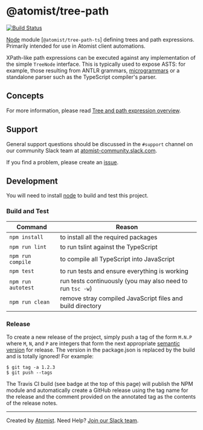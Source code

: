 # @atomist/tree-path

[![Build Status](https://travis-ci.org/atomist/tree-path-ts.svg?branch=master)](https://travis-ci.org/atomist/automation-client-ts)

[Node][node] module [`@atomist/tree-path-ts`] defining trees and path expressions.  
Primarily intended for use in Atomist client automations.

XPath-like path expressions can be executed against any implementation of the simple `TreeNode` interface.
This is typically used to expose ASTS: for example, those resulting from ANTLR grammars,
 [microgrammars](https://github.com/atomist/microgrammar) or a
standalone parser such as the TypeScript compiler's parser.

[node]: https://nodejs.org/ (Node.js)
[automation-client]: https://www.npmjs.com/package/@atomist/tree-path-ts

## Concepts


For more information, please read [Tree and path expression overview](docs/PathExpressions.md).

## Support

General support questions should be discussed in the `#support`
channel on our community Slack team
at [atomist-community.slack.com][slack].

If you find a problem, please create an [issue][].

[issue]: https://github.com/atomist/tree-path-ts/issues

## Development

You will need to install [node][] to build and test this project.

### Build and Test

Command | Reason
------- | ------
`npm install` | to install all the required packages
`npm run lint` | to run tslint against the TypeScript
`npm run compile` | to compile all TypeScript into JavaScript
`npm test` | to run tests and ensure everything is working
`npm run autotest` | run tests continuously (you may also need to run `tsc -w`)
`npm run clean` | remove stray compiled JavaScript files and build directory

### Release

To create a new release of the project, simply push a tag of the form
`M.N.P` where `M`, `N`, and `P` are integers that form the next
appropriate [semantic version][semver] for release.  The version in
the package.json is replaced by the build and is totally ignored!  For
example:

[semver]: http://semver.org

```
$ git tag -a 1.2.3
$ git push --tags
```

The Travis CI build (see badge at the top of this page) will publish
the NPM module and automatically create a GitHub release using the tag
name for the release and the comment provided on the annotated tag as
the contents of the release notes.

---
Created by [Atomist][atomist].
Need Help?  [Join our Slack team][slack].

[atomist]: https://www.atomist.com/
[slack]: https://join.atomist.com
